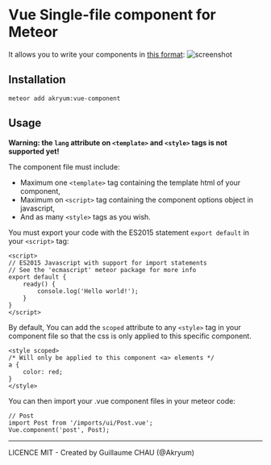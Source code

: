 # Vue Single-file component for Meteor

It allows you to write your components in [this format](https://vuejs.org/guide/application.html#Single-File-Components):
![screenshot](http://blog.evanyou.me/images/vue-component.png)

## Installation


    meteor add akryum:vue-component


## Usage

**Warning: the `lang` attribute on `<template>` and `<style>` tags is not supported yet!**

The component file must include:

 - Maximum one `<template>` tag containing the template html of your component,
 - Maximum on `<script>` tag containing the component options object in javascript,
 - And as many `<style>` tags as you wish.

You must export your code with the ES2015 statement `export default` in your `<script>` tag:


    <script>
    // ES2015 Javascript with support for import statements
    // See the 'ecmascript' meteor package for more info
    export default {
        ready() {
            console.log('Hello world!');
        }
    }
    </script>

By default, You can add the `scoped` attribute to any `<style>` tag in your component file so that the css is only applied to this specific component.


    <style scoped>
    /* Will only be applied to this component <a> elements */
    a {
        color: red;
    }
    </style>

You can then import your .vue component files in your meteor code:


    // Post
    import Post from '/imports/ui/Post.vue';
    Vue.component('post', Post);

---

LICENCE MIT - Created by Guillaume CHAU (@Akryum)
